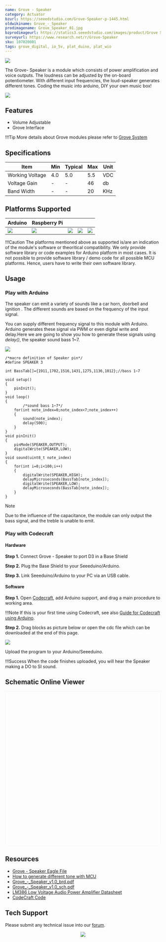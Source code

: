 ```yaml
---
name: Grove - Speaker
category: Actuator
bzurl: https://seeedstudio.com/Grove-Speaker-p-1445.html
oldwikiname: Grove_-_Speaker
prodimagename: Grove_Speaker_01.jpg
bzprodimageurl: https://statics3.seeedstudio.com/images/product/Grove Speaker.jpg
surveyurl: https://www.research.net/r/Grove-Speaker
sku: 107020001
tags: grove_digital, io_5v, plat_duino, plat_wio
---
```


![](https://files.seeedstudio.com/wiki/Grove-Speaker/img/Grove_Speaker_01.jpg)

The Grove- Speaker is a module which consists of power amplification and voice outputs. The loudness can be adjusted by the on-board potentiometer. With different input frequencies, the loud-speaker generates different tones. Coding the music into arduino, DIY your own music box!

[![](https://files.seeedstudio.com/wiki/common/Get_One_Now_Banner.png)](https://www.seeedstudio.com/Grove-Speaker-p-1445.html)

Features
-------

-   Volume Adjustable
-   Grove Interface

!!!Tip
    More details about Grove modules please refer to [Grove System](https://wiki.seeedstudio.com/Grove_System/)


Specifications
-------------

| Item            | Min | Typical | Max | Unit |
|-----------------|-----|---------|-----|------|
| Working Voltage | 4.0 | 5.0     | 5.5 | VDC  |
| Voltage Gain    | -   | -       | 46  | db   |
| Band Width      | -   | -       | 20  | KHz  |

Platforms Supported
-------------------

| Arduino                                                                                             | Raspberry Pi                                                                                             |                                                                                                 |                                                                                                          |                                                                                                    |
|-----------------------------------------------------------------------------------------------------|----------------------------------------------------------------------------------------------------------|-------------------------------------------------------------------------------------------------|---------------------------------------------------------------------------------------------------|----------------------------------------------------------------------------------------------------|
| ![](https://files.seeedstudio.com/wiki/wiki_english/docs/images/arduino_logo.jpg) | ![](https://files.seeedstudio.com/wiki/wiki_english/docs/images/raspberry_pi_logo_n.jpg) | ![](https://files.seeedstudio.com/wiki/wiki_english/docs/images/bbg_logo_n.jpg) | ![](https://files.seeedstudio.com/wiki/wiki_english/docs/images/wio_logo.jpg) | ![](https://files.seeedstudio.com/wiki/wiki_english/docs/images/linkit_logo_n.jpg) |

!!!Caution
    The platforms mentioned above as supported is/are an indication of the module's software or theoritical compatibility. We only provide software library or code examples for Arduino platform in most cases. It is not possible to provide software library / demo code for all possible MCU platforms. Hence, users have to write their own software library.


Usage
-----

### Play with Arduino

The speaker can emit a variety of sounds like a car horn, doorbell and ignition . The different sounds are based on the frequency of the input signal.

You can supply different frequency signal to this module with Arduino. Arduino generates these signal via PWM or even digital write and delay.Here we are going to show you how to generate these signals using *delay()*, the speaker sound bass 1~7.

![](https://files.seeedstudio.com/wiki/Grove-Speaker/img/Tone.jpg)

```
/*macro definition of Speaker pin*/
#define SPEAKER 3

int BassTab[]={1911,1702,1516,1431,1275,1136,1012};//bass 1~7

void setup()
{
    pinInit();
}
void loop()
{
        /*sound bass 1~7*/
    for(int note_index=0;note_index<7;note_index++)
    {
        sound(note_index);
        delay(500);
    }
}
void pinInit()
{
    pinMode(SPEAKER,OUTPUT);
    digitalWrite(SPEAKER,LOW);
}
void sound(uint8_t note_index)
{
    for(int i=0;i<100;i++)
    {
        digitalWrite(SPEAKER,HIGH);
        delayMicroseconds(BassTab[note_index]);
        digitalWrite(SPEAKER,LOW);
        delayMicroseconds(BassTab[note_index]);
    }
}
```
<div class="admonition note">
<p class="admonition-title">Note</p>
Due to the influence of the capacitance, the module can only output the bass signal, and the treble is unable to emit.
</div>

### Play with Codecraft

#### Hardware

**Step 1.** Connect Grove - Speaker to port D3 in a Base Shield

**Step 2.** Plug the Base Shield to your Seeeduino/Arduino.

**Step 3.** Link Seeeduino/Arduino to your PC via an USB cable.

#### Software

**Step 1.** Open [Codecraft](https://ide.chmakered.com/), add Arduino support, and drag a main procedure to working area.

!!!Note
    If this is your first time using Codecraft, see also [Guide for Codecraft using Arduino](https://wiki.seeedstudio.com/Guide_for_Codecraft_using_Arduino/).

**Step 2.** Drag blocks as picture below or open the cdc file which can be downloaded at the end of this page.

![](https://files.seeedstudio.com/wiki/Grove-Speaker/img/Speaker.png)

Upload the program to your Arduino/Seeeduino.

!!!Success
    When the code finishes uploaded, you will hear the Speaker making a DO to SI sound.


## Schematic Online Viewer

<div class="altium-ecad-viewer" data-project-src="https://files.seeedstudio.com/wiki/Grove-Speaker/res/Grove-Speaker_Eagle_File.zip" style="border-radius: 0px 0px 4px 4px; height: 500px; border-style: solid; border-width: 1px; border-color: rgb(241, 241, 241); overflow: hidden; max-width: 1280px; max-height: 700px; box-sizing: border-box;" />
</div>


Resources
--------

-   [Grove - Speaker Eagle File](https://files.seeedstudio.com/wiki/Grove-Speaker/res/Grove-Speaker_Eagle_File.zip)
-   [How to generate different tone with MCU](https://files.seeedstudio.com/wiki/Grove-Speaker/res/Tone.pdf)
-   [Grove\_-\_Speaker\_v1.0\_brd.pdf](https://files.seeedstudio.com/wiki/Grove-Speaker/res/Grove-Speaker_v1.0_brd.pdf)
-   [Grove\_-\_Speaker\_v1.0\_sch.pdf](https://files.seeedstudio.com/wiki/Grove-Speaker/res/Grove-Speaker_v1.0_sch.pdf)
-   [LM386 Low Voltage Audio Power Amplifier Datasheet](https://files.seeedstudio.com/wiki/Grove-Speaker/res/LM386_Low_Voltage_Audio_Power_Amplifier_Datasheet.pdf)
-   [CodeCraft Code](https://files.seeedstudio.com/wiki/Grove-Speaker/res/Speaker.zip)


<!-- This Markdown file was created from https://www.seeedstudio.com/wiki/Grove_-_Speaker -->

## Tech Support
Please submit any technical issue into our [forum](https://forum.seeedstudio.com/). <br /><p style="text-align:center"><a href="https://www.seeedstudio.com/act-4.html?utm_source=wiki&utm_medium=wikibanner&utm_campaign=newproducts" target="_blank"><img src="https://files.seeedstudio.com/wiki/Wiki_Banner/new_product.jpg" /></a></p>